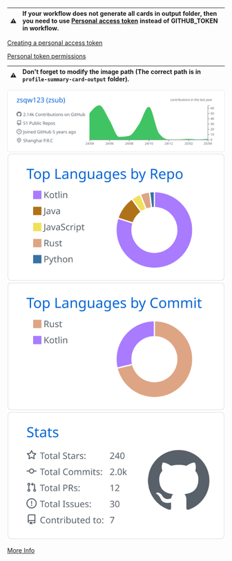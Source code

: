 | :warning: | If your workflow does not generate all cards in output folder, then you need to use [Personal access token](https://docs.github.com/en/actions/configuring-and-managing-workflows/creating-and-storing-encrypted-secrets) instead of GITHUB_TOKEN in workflow. |
| :-------: | :------------------------------------------------------------------------------------------------------------------------------------------------------------------------------------------------------------------------------------------------ |

[Creating a personal access token
](https://docs.github.com/en/github/authenticating-to-github/creating-a-personal-access-token)

[Personal token permissions](https://github.com/vn7n24fzkq/github-profile-summary-cards/wiki/Personal-access-token-permissions)

| :warning: | Don't forget to modify the image path (The correct path is in `profile-summary-card-output` folder). |
| :-------: | :-------------------------------------------------------------------------------------------------------- |

![](./profile-summary-card-output/github/0-profile-details.svg)
![](./profile-summary-card-output/github/1-repos-per-language.svg)
![](./profile-summary-card-output/github/2-most-commit-language.svg)
![](./profile-summary-card-output/github/3-stats.svg)

[More Info](https://github.com/vn7n24fzkq/github-profile-summary-cards)

